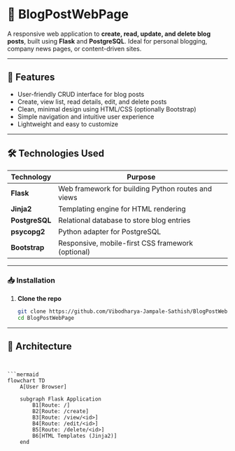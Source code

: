 # 📝 BlogPostWebPage

A responsive web application to **create, read, update, and delete blog posts**, built using **Flask** and **PostgreSQL**. Ideal for personal blogging, company news pages, or content-driven sites.

---

## 🌟 Features

- User-friendly CRUD interface for blog posts
- Create, view list, read details, edit, and delete posts
- Clean, minimal design using HTML/CSS (optionally Bootstrap)
- Simple navigation and intuitive user experience
- Lightweight and easy to customize

---

## 🛠️ Technologies Used

| Technology       | Purpose                                              |
|------------------|------------------------------------------------------|
| **Flask**        | Web framework for building Python routes and views   |
| **Jinja2**       | Templating engine for HTML rendering                |
| **PostgreSQL**   | Relational database to store blog entries           |
| **psycopg2**     | Python adapter for PostgreSQL                       |
| **Bootstrap**    | Responsive, mobile-first CSS framework (optional)   |

---

### 📥 Installation

1. **Clone the repo**
   ```bash
   git clone https://github.com/Vibodharya-Jampale-Sathish/BlogPostWebPage.git
   cd BlogPostWebPage
---

## 🧠 Architecture
```mermaid


```mermaid
flowchart TD
    A[User Browser]
    
    subgraph Flask Application
        B1[Route: /] 
        B2[Route: /create]
        B3[Route: /view/<id>]
        B4[Route: /edit/<id>]
        B5[Route: /delete/<id>]
        B6[HTML Templates (Jinja2)]
    end

```
